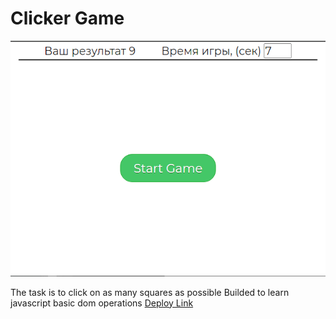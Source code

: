 # Clicker Game
![image](https://github.com/YogurtWithSpoon/PicturesForProjects/blob/master/clicker.png?raw=true)

The task is to click on as many squares as possible
Builded to learn javascript basic dom operations
[Deploy Link](http://f0302262.xsph.ru/clicker1/)
